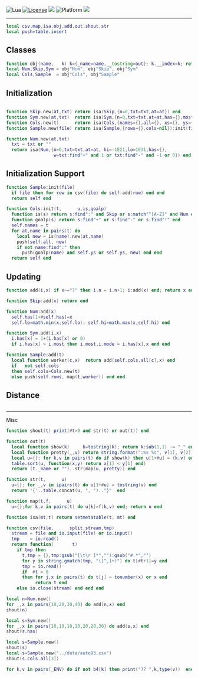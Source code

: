 
<img alt="Lua" src="https://img.shields.io/badge/lua-v5.4-blue">&nbsp;<a 
href="https://github.com/timm/keys/blob/master/LICENSE.md"><img
alt="License" src="https://img.shields.io/badge/license-unlicense-red"></a> <img
src="https://img.shields.io/badge/purpose-ai%20,%20se-blueviolet"> <img
alt="Platform" src="https://img.shields.io/badge/platform-osx%20,%20linux-lightgrey"> <a
href="https://github.com/timm/keys/actions"><img
src="https://github.com/rezons/rezons.github.io/actions/workflows/tests.yml/badge.svg"></a>

<hr>


```lua
local csv,map,isa,obj,add,out,shout,str
local push=table.insert
```
## Classes

```lua
function obj(name,   k) k={_name=name,__tostring=out}; k.__index=k; return k end
local Num,Skip,Sym = obj"Num", obj"Skip", obj"Sym"
local Cols,Sample  = obj"Cols", obj"Sample"
```
## Initialization

```lua

function Skip.new(at,txt) return isa(Skip,{n=0,txt=txt,at=at}) end
function Sym.new(at,txt)  return isa(Sym,{n=0,txt=txt,at=at,has={},most=0,mode="?"}) end
function Cols.new(t)      return isa(Cols,{names={},all={}, xs={}, ys={}}):init(t) end
function Sample.new(file) return isa(Sample,{rows={},cols=nil}):init(file) end

function Num.new(at,txt) 
  txt = txt or ""
  return isa(Num,{n=0,txt=txt,at=at, hi=-1E21,lo=1E31,has={},
                  w=txt:find"+" and 1 or txt:find"-" and -1 or 0}) end
```
## Initialization Support

```lua
function Sample:init(file) 
  if file then for row in csv(file) do self:add(row) end end
  return self end

function Cols:init(t,      u,is,goalp) 
  function is(s) return s:find":" and Skip or s:match"^[A-Z]" and Num or Sym end
  function goalp(s) return s:find"+" or s:find"-" or s:find"!" end
  self.names = t
  for at,name in pairs(t) do
    local new = is(name).new(at,name) 
    push(self.all, new)
    if not name:find":" then
      push(goalp(name) and self.ys or self.ys, new) end end 
  return self end
```
## Updating

```lua
function add(i,x) if x~="?" then i.n = i.n+1; i:add(x) end; return x end

function Skip:add(x) return end

function Num:add(x)
  self.has[1+#self.has]=x
  self.lo=math.min(x,self.lo); self.hi=math.max(x,self.hi) end

function Sym.add(i,x)
  i.has[x] = 1+(i.has[x] or 0) 
  if i.has[x] > i.most then i.most,i.mode = i.has[x],x end end

function Sample:add(t)
  local function worker(c,x)  return add(self.cols.all[c],x) end
  if   not self.cols 
  then self.cols=Cols.new(t) 
  else push(self.rows, map(t,worker)) end end
```
## Distance

```lua
```
------------------------------
Misc

```lua
function shout(t) print(#t>0 and str(t) or out(t)) end

function out(t)
  local function show(k)     k=tostring(k); return k:sub(1,1) ~= "_" end 
  local function pretty(_,v) return string.format(":%s %s", v[1], v[2]) end
  local u={}; for k,v in pairs(t) do if show(k) then u[1+#u] = {k,v} end end
  table.sort(u, function(x,y) return x[1] < y[1] end)
  return (t._name or "")..str(map(u, pretty)) end 

function str(t,      u)
  u={}; for _,v in ipairs(t) do u[1+#u] = tostring(v) end 
  return '{'..table.concat(u, ", ").."}"  end

function map(t,f,      u) 
  u={};for k,v in pairs(t) do u[k]=f(k,v) end; return u end

function isa(mt,t) return setmetatable(t, mt) end

function csv(file,      split,stream,tmp)
  stream = file and io.input(file) or io.input()
  tmp    = io.read()
  return function(       t)
    if tmp then
      t,tmp = {},tmp:gsub("[\t\r ]*",""):gsub("#.*","")
      for y in string.gmatch(tmp, "([^,]+)") do t[#t+1]=y end
      tmp = io.read()
      if  #t > 0
      then for j,x in pairs(t) do t[j] = tonumber(x) or x end
           return t end
    else io.close(stream) end end end

local n=Num.new()
for _,x in pairs{10,20,30,40} do add(n,x) end
shout(n)

local s=Sym.new()
for _,x in pairs{10,10,10,10,20,20,30} do add(s,x) end
shout(s.has)

local s=Sample.new()
shout(s)
local s=Sample.new("../data/auto93.csv")
shout(s.cols.all[3])

for k,v in pairs(_ENV) do if not b4[k] then print("?? ",k,type(v))  end end 
```
